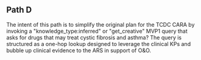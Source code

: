 ## Path D

The intent of this path is to simplify the original plan for the TCDC CARA by invoking a "knowledge_type:inferred" or "get_creative" MVP1 query that asks for drugs that may treat cystic fibrosis and asthma? The query is structured as a one-hop lookup designed to leverage the clinical KPs and bubble up clinical evidence to the ARS in support of O&O.
